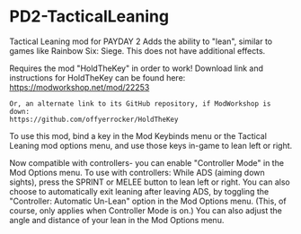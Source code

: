 # PD2-TacticalLeaning
 Tactical Leaning mod for PAYDAY 2
 Adds the ability to "lean", similar to games like Rainbow Six: Siege.
 This does not have additional effects.

Requires the mod "HoldTheKey" in order to work!
	Download link and instructions for HoldTheKey can be found here:
	https://modworkshop.net/mod/22253

	Or, an alternate link to its GitHub repository, if ModWorkshop is down:
	https://github.com/offyerrocker/HoldTheKey



To use this mod, bind a key in the Mod Keybinds menu or the Tactical Leaning mod options menu, and use those keys in-game to lean left or right.

Now compatible with controllers- you can enable "Controller Mode" in the Mod Options menu.
	To use with controllers:
		While ADS (aiming down sights), press the SPRINT or MELEE button to lean left or right.
	You can also choose to automatically exit leaning after leaving ADS, by toggling the "Controller: Automatic Un-Lean" option in the Mod Options menu.
	(This, of course, only applies when Controller Mode is on.)
You can also adjust the angle and distance of your lean in the Mod Options menu.


